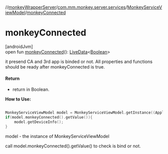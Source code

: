 //[monkeyWrapperServer](../../../index.md)/[com.mm.monkey.server.services](../index.md)/[MonkeyServiceViewModel](index.md)/[monkeyConnected](monkey-connected.md)

# monkeyConnected

[androidJvm]\
open fun [monkeyConnected](monkey-connected.md)(): [LiveData](https://developer.android.com/reference/kotlin/androidx/lifecycle/LiveData.html)&lt;[Boolean](https://developer.android.com/reference/kotlin/java/lang/Boolean.html)&gt;

it presend CA and 3rd app is binded or not. All properties and functions should be ready after monkeyConnected is true.

#### Return

- return in Boolean. 

**How to Use:**

```kotlin

MonkeyServiceViewModel model = MonkeyServiceViewModel.getInstance((Application)context.getApplicationContext());
if(model.monkeyConnected().getValue()){
    model.getDeviceInfo();
}

```
model - the instance of MonkeyServiceViewModel 

call model.monkeyConnected().getValue() to check is bind or not.